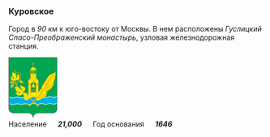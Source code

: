 <!--2021-11-20 14:30:06-->
### Куровское
Город в *90* км к юго-востоку от Москвы. 
В нем расположены *Гуслицкий Спасо-Преображенский монастырь*, узловая железнодорожная станция.

<img src="Kurovskoye.png" width="96px"><br>
Население &emsp; ***21,000*** &emsp;
Год&nbsp;основания &emsp; ***1646***